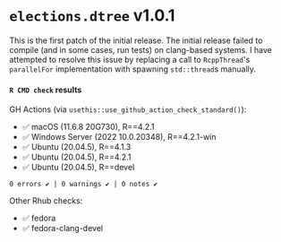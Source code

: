 # `elections.dtree` v1.0.1

This is the first patch of the initial release. The initial release failed to
compile (and in some cases, run tests) on clang-based systems. I have attempted
to resolve this issue by replacing a call to `RcppThread`'s `parallelFor`
implementation with spawning `std::thread`s manually.

#### `R CMD check` results

GH Actions (via `usethis::use_github_action_check_standard()`):

* ✅ macOS (11.6.8 20G730), R==4.2.1
* ✅ Windows Server (2022 10.0.20348), R==4.2.1-win
* ✅ Ubuntu (20.04.5), R==4.1.3
* ✅ Ubuntu (20.04.5), R==4.2.1
* ✅ Ubuntu (20.04.5), R==devel

```0 errors ✔ | 0 warnings ✔ | 0 notes ✔```

Other Rhub checks:

* ✅ fedora
* ✅ fedora-clang-devel

